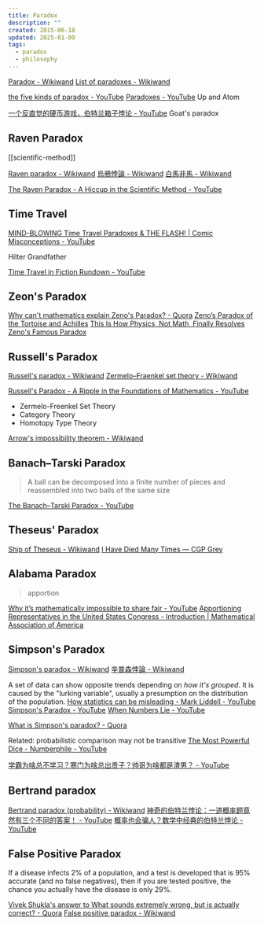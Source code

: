 ```yaml
---
title: Paradox
description: ""
created: 2015-06-18
updated: 2025-01-09
tags:
  - paradox
  - philosophy
---
```


[Paradox - Wikiwand](http://www.wikiwand.com/en/Paradox)
[List of paradoxes - Wikiwand](http://www.wikiwand.com/en/List_of_paradoxes)

[the five kinds of paradox - YouTube](https://www.youtube.com/watch?v=ppX7Qjbe6BM)
[Paradoxes - YouTube](https://www.youtube.com/playlist?list=PL1lNrW4e0G8XVWIQoOlp_cM8PxDSqKgis) Up and Atom

[一个反直觉的硬币游戏，伯特兰箱子悖论 - YouTube](https://www.youtube.com/watch?v=kq_Ey8l_1yc) Goat's paradox

## Raven Paradox

[[scientific-method]]

[Raven paradox - Wikiwand](https://www.wikiwand.com/en/Raven%20paradox)
[烏鴉悖論 - Wikiwand](https://www.wikiwand.com/zh/%E7%83%8F%E9%B4%89%E6%82%96%E8%AB%96)
[白馬非馬 - Wikiwand](https://www.wikiwand.com/zh/%E7%99%BD%E9%A9%AC%E9%9D%9E%E9%A9%AC)

[The Raven Paradox - A Hiccup in the Scientific Method - YouTube](https://www.youtube.com/watch?v=Ca_sxDTPo60)

## Time Travel

[MIND-BLOWING Time Travel Paradoxes & THE FLASH! | Comic Misconceptions - YouTube](https://www.youtube.com/watch?v=XrI7bxofcSQ&list=PLPEShH2LWsQB713OGYPQ1-v3SCuWf2uZ-)

Hilter
Grandfather

[Time Travel in Fiction Rundown - YouTube](https://www.youtube.com/watch?v=d3zTfXvYZ9s)

## Zeon's Paradox

[Why can't mathematics explain Zeno's Paradox? - Quora](http://www.quora.com/Why-cant-mathematics-explain-Zenos-Paradox)
[Zeno’s Paradox of the Tortoise and Achilles](http://platonicrealms.com/encyclopedia/zenos-paradox-of-the-tortoise-and-achilles)
[This Is How Physics, Not Math, Finally Resolves Zeno's Famous Paradox](https://www.forbes.com/sites/startswithabang/2020/05/05/this-is-how-physics-not-math-finally-resolves-zenos-famous-paradox/amp/)

## Russell's Paradox

[Russell's paradox - Wikiwand](http://www.wikiwand.com/en/Russell's_paradox)
[Zermelo–Fraenkel set theory - Wikiwand](https://www.wikiwand.com/en/Zermelo%E2%80%93Fraenkel_set_theory)

[Russell's Paradox - A Ripple in the Foundations of Mathematics - YouTube](https://www.youtube.com/watch?v=xauCQpnbNAM)

- Zermelo-Freenkel Set Theory
- Category Theory
- Homotopy Type Theory

[Arrow's impossibility theorem - Wikiwand](http://www.wikiwand.com/en/Arrow's_impossibility_theorem)

## Banach–Tarski Paradox

> A ball can be decomposed into a finite number of pieces and reassembled into two balls of the same size

[The Banach–Tarski Paradox - YouTube](https://www.youtube.com/watch?v=s86-Z-CbaHA)

## Theseus' Paradox

[Ship of Theseus - Wikiwand](http://www.wikiwand.com/en/Ship_of_Theseus)
[I Have Died Many Times — CGP Grey](http://www.cgpgrey.com/blog/i-have-died-many-times)

## Alabama Paradox

> apportion

[Why it’s mathematically impossible to share fair - YouTube](https://www.youtube.com/watch?v=GVhFBujPlVo)
[Apportioning Representatives in the United States Congress - Introduction | Mathematical Association of America](https://www.maa.org/press/periodicals/convergence/apportioning-representatives-in-the-united-states-congress-introduction)

## Simpson's Paradox

[Simpson's paradox - Wikiwand](https://www.wikiwand.com/en/Simpson%27s_paradox)
[辛普森悖論 - Wikiwand](https://www.wikiwand.com/zh/%E8%BE%9B%E6%99%AE%E6%A3%AE%E6%82%96%E8%AE%BA)

A set of data can show opposite trends depending on _how it's grouped_. It is caused by the "lurking variable", usually a presumption on the distribution of the population.
[How statistics can be misleading - Mark Liddell - YouTube](https://www.youtube.com/watch?v=sxYrzzy3cq8&index=9&list=PLJicmE8fK0EiEzttYMD1zYkT-SmNf323z)
[Simpson's Paradox - YouTube](https://www.youtube.com/watch?v=ebEkn-BiW5k)
[When Numbers Lie - YouTube](https://www.youtube.com/watch?v=BABu3bNoaBg)

[What is Simpson's paradox? - Quora](https://www.quora.com/What-is-Simpsons-paradox)

Related: probabilistic comparison may not be transitive
[The Most Powerful Dice - Numberphile - YouTube](https://www.youtube.com/watch?v=zzKGnuvX6IQ)

[学霸为啥总不学习？寒门为啥总出贵子？帅哥为啥都是渣男？ - YouTube](https://www.youtube.com/watch?v=ctgheOhe1vE)

## Bertrand paradox

[Bertrand paradox (probability) - Wikiwand](<https://www.wikiwand.com/en/Bertrand_paradox_(probability)>)
[神奇的伯特兰悖论：一道概率题竟然有三个不同的答案！ - YouTube](https://www.youtube.com/watch?v=62tL_BEY1no)
[概率也会骗人？数学中经典的伯特兰悖论 - YouTube](https://www.youtube.com/watch?v=Q2bWVV5GwhU)

## False Positive Paradox

If a disease infects 2% of a population, and a test is developed that is 95% accurate (and no false negatives), then if you are tested positive, the chance you actually have the disease is only 29%.

[Vivek Shukla's answer to What sounds extremely wrong, but is actually correct? - Quora](https://www.quora.com/What-sounds-extremely-wrong-but-is-actually-correct-1/answer/Vivek-Shukla-20)
[False positive paradox - Wikiwand](https://www.wikiwand.com/en/False_positive_paradox)

